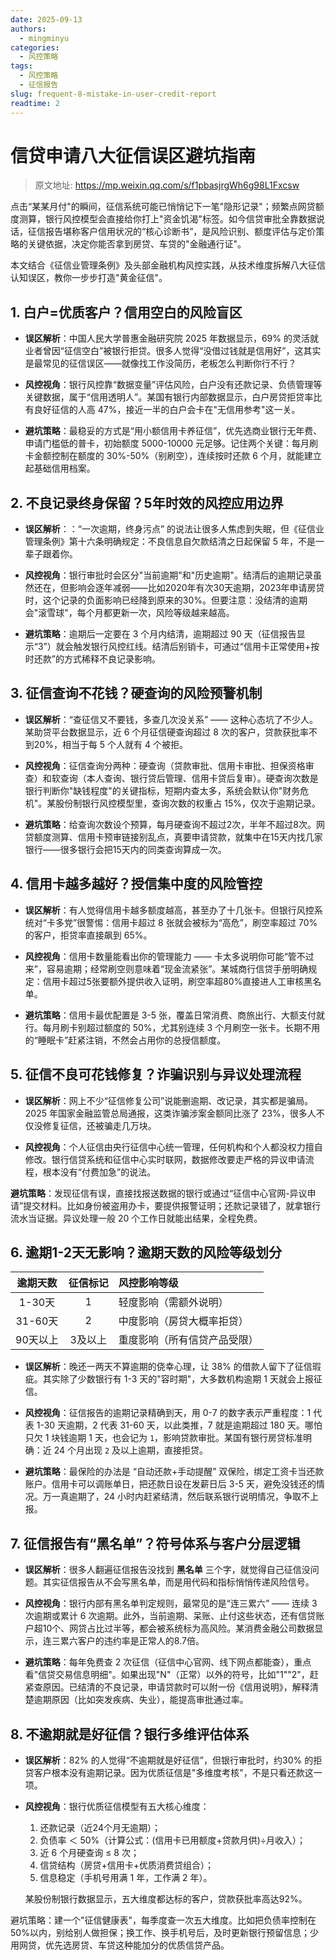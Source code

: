 ```yaml
---
date: 2025-09-13
authors:
  - mingminyu
categories:
  - 风控策略
tags:
  - 风控策略
  - 征信报告
slug: frequent-8-mistake-in-user-credit-report
readtime: 2
---
```


# 信贷申请八大征信误区避坑指南

> 原文地址: https://mp.weixin.qq.com/s/f1pbasjrgWh6g98L1Fxcsw

点击“某某月付"的瞬间，征信系统可能已悄悄记下一笔"隐形记录"；频繁点网贷额度测算，银行风控模型会直接给你打上"资金饥渴"标签。如今信贷审批全靠数据说话，征信报告堪称客户信用状况的“核心诊断书”，是风险识别、额度评估与定价策略的关键依据，决定你能否拿到房贷、车贷的"金融通行证"。

本文结合《征信业管理条例》及头部金融机构风控实践，从技术维度拆解八大征信认知误区，教你一步步打造"黄金征信"。

<!-- more -->

## 1. 白户=优质客户？信用空白的风险盲区

- **误区解析**：中国人民大学普惠金融研究院 2025 年数据显示，69% 的灵活就业者曾因“征信空白”被银行拒贷。很多人觉得“没借过钱就是信用好”，这其实是最常见的征信误区——就像找工作没简历，老板怎么判断你行不行？

- **风控视角**：银行风控靠“数据变量”评估风险，白户没有还款记录、负债管理等关键数据，属于“信用透明人”。某国有银行内部数据显示，白户房贷拒贷率比有良好征信的人高 47%，接近一半的白户会卡在"无信用参考"这一关。

- **避坑策略**：最稳妥的方式是“用小额信用卡养征信”，优先选商业银行无年费、申请门槛低的普卡，初始额度 5000-10000 元足够。记住两个关键：每月刷卡金额控制在额度的 30%-50%（别刷空），连续按时还款 6 个月，就能建立起基础信用档案。

## 2. 不良记录终身保留？5年时效的风控应用边界

- **误区解析**：：“一次逾期，终身污点” 的说法让很多人焦虑到失眠，但《征信业管理条例》第十六条明确规定：不良信息自欠款结清之日起保留 5 年，不是一辈子跟着你。

- **风控视角**：银行审批时会区分"当前逾期"和"历史逾期"。结清后的逾期记录虽然还在，但影响会逐年减弱——比如2020年有次30天逾期，2023年申请房贷时，这个记录的负面影响已经降到原来的30%。但要注意：没结清的逾期会"滚雪球"，每个月都更新一次，风险等级越来越高。

- **避坑策略**：逾期后一定要在 3 个月内结清，逾期超过 90 天（征信报告显示“3”）就会触发银行风控红线。结清后别销卡，可通过“信用卡正常使用+按时还款”的方式稀释不良记录影响。

## 3. 征信查询不花钱？硬查询的风险预警机制

- **误区解析**：“查征信又不要钱，多查几次没关系” —— 这种心态坑了不少人。某助贷平台数据显示，近 6 个月征信硬查询超过 8 次的客户，贷款获批率不到20%，相当于每 5 个人就有 4 个被拒。

- **风控视角**：征信查询分两种：硬查询（贷款审批、信用卡审批、担保资格审查）和软查询（本人查询、银行贷后管理、信用卡贷后复审）。硬查询次数是银行判断你"缺钱程度"的关键指标，短期内查太多，系统会默认你"财务危机"。某股份制银行风控模型里，查询次数的权重占 15%，仅次于逾期记录。

- **避坑策略**：给查询次数设个预算，每月硬查询不超过2次，半年不超过8次。网贷额度测算、信用卡预审链接别乱点，真要申请贷款，就集中在15天内找几家银行——很多银行会把15天内的同类查询算成一次。

## 4. 信用卡越多越好？授信集中度的风险管控

- **误区解析**：有人觉得信用卡越多额度越高，甚至办了十几张卡。但银行风控系统对“卡多党”很警惕：信用卡超过 8 张就会被标为“高危”，刷空率超过 70% 的客户，拒贷率直接飙到 65%。

- **风控视角**：信用卡数量能看出你的管理能力 —— 卡太多说明你可能“管不过来”，容易逾期；经常刷空则意味着“现金流紧张”。某城商行信贷手册明确规定：信用卡超过5张要额外提供收入证明，刷空率超80%直接进人工审核黑名单。

- **避坑策略**：信用卡最优配置是 3-5 张，覆盖日常消费、商旅出行、大额支付就行。每月刷卡别超过额度的 50%，尤其别连续 3 个月刷空一张卡。长期不用的“睡眠卡”赶紧注销，不然会占用你的总授信额度。

## 5. 征信不良可花钱修复？诈骗识别与异议处理流程

- **误区解析**：网上不少“征信修复公司”说能删逾期、改记录，其实都是骗局。2025 年国家金融监管总局通报，这类诈骗涉案金额同比涨了 23%，很多人不仅没修复征信，还被骗走几万块。

- **风控视角**：个人征信由央行征信中心统一管理，任何机构和个人都没权力擅自修改。银行信贷系统和征信中心实时联网，数据修改要走严格的异议申请流程，根本没有“付费加急”的说法。

**避坑策略**：发现征信有误，直接找报送数据的银行或通过“征信中心官网-异议申请”提交材料。比如身份被盗用办卡，要提供报警证明；还款记录错了，就拿银行流水当证据。异议处理一般 20 个工作日就能出结果，全程免费。

## 6. 逾期1-2天无影响？逾期天数的风险等级划分

| 逾期天数 | 征信标记 | 风控影响等级                 |
| :------: | :------: | :--------------------------- |
|  1-30天  |    1     | 轻度影响（需额外说明）       |
| 31-60天  |    2     | 中度影响（房贷大概率拒贷）   |
| 90天以上 | 3及以上  | 重度影响（所有信贷产品受限） |

- **误区解析**：晚还一两天不算逾期的侥幸心理，让 38% 的借款人留下了征信瑕疵。其实除了少数银行有 1-3 天的"容时期"，大多数机构逾期 1 天就会上报征信。

- **风控视角**：征信报告的逾期记录精确到天，用 0-7 的数字表示严重程度：1 代表 1-30 天逾期，2 代表 31-60 天，以此类推，7 就是逾期超过 180 天。哪怕只欠 1 块钱逾期 1 天，也会记为 `1`，影响贷款审批。某国有银行房贷标准明确：近 24 个月出现 `2` 及以上逾期，直接拒贷。

- **避坑策略**：最保险的办法是 “自动还款+手动提醒” 双保险，绑定工资卡当还款账户。信用卡可以调账单日，把还款日设在发薪日后 3-5 天，避免没钱还的情况。万一真逾期了，24 小时内赶紧结清，然后联系银行说明情况，争取不上报。

## 7. 征信报告有“黑名单”？符号体系与客户分层逻辑

- **误区解析**：很多人翻遍征信报告没找到 **黑名单** 三个字，就觉得自己征信没问题。其实征信报告从不会写黑名单，而是用代码和指标悄悄传递风险信号。

- **风控视角**：银行内部有黑名单判定规则，最常见的是“连三累六” —— 连续 3 次逾期或累计 6 次逾期。此外，当前逾期、呆账、止付这些状态，还有信贷账户超10个、网贷占比过半等，都会被系统标为高风险。某消费金融公司数据显示，连三累六客户的违约率是正常人的8.7倍。

- **避坑策略**：每年免费查 2 次征信（征信中心官网、线下网点都能查），重点看"信贷交易信息明细"。如果出现"N"（正常）以外的符号，比如"1""2"，赶紧查原因。已结清的不良记录，申请贷款时可以附一份《信用说明》，解释清楚逾期原因（比如突发疾病、失业），能提高审批通过率。

## 8. 不逾期就是好征信？银行多维评估体系

- **误区解析**：82% 的人觉得“不逾期就是好征信”，但银行审批时，约30% 的拒贷客户根本没有逾期记录。因为优质征信是"多维度考核"，不是只看还款这一项。

- **风控视角**：银行优质征信模型有五大核心维度：

    1. 还款记录（近24个月无逾期）；
    2. 负债率 ＜ 50%（计算公式：(信用卡已用额度+贷款月供)÷月收入）；
    3. 近 6 个月硬查询 ≤ 8 次；
    4. 信贷结构（房贷+信用卡+优质消费贷组合）；
    5. 信息稳定（手机号用满 1 年，工作满 2 年）。

    某股份制银行数据显示，五大维度都达标的客户，贷款获批率高达92%。

避坑策略：建一个"征信健康表"，每季度查一次五大维度。比如把负债率控制在50%以内，别给别人做担保；换工作、换手机号后，及时更新银行预留信息；少用网贷，优先选房贷、车贷这种能加分的优质信贷产品。

